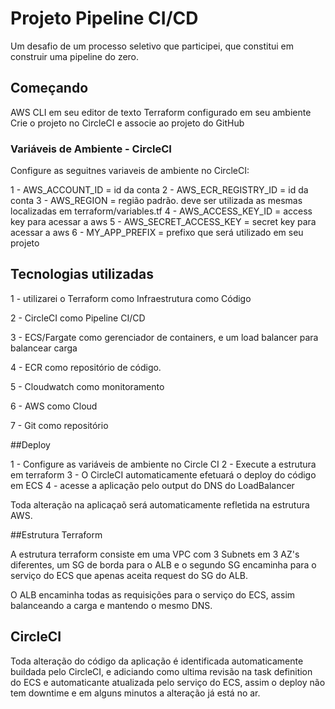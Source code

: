# Projeto Pipeline CI/CD

Um desafio de um processo seletivo que participei, que  constitui em construir uma pipeline do zero.

## Começando

AWS CLI em seu editor de texto
Terraform configurado em seu ambiente
Crie o projeto no CircleCI e associe ao projeto do GitHub

### Variáveis de Ambiente - CircleCI

Configure as seguitnes variaveis de ambiente no CircleCI:


1 - AWS_ACCOUNT_ID = id da conta
2 - AWS_ECR_REGISTRY_ID = id da conta
3 - AWS_REGION = região padrão. deve ser utilizada as mesmas localizadas em terraform/variables.tf
4 - AWS_ACCESS_KEY_ID = access key para acessar a aws
5 - AWS_SECRET_ACCESS_KEY = secret key para acessar a aws
6 - MY_APP_PREFIX = prefixo que será utilizado em seu projeto

## Tecnologias utilizadas



1 - utilizarei o Terraform como Infraestrutura como Código 

2 - CircleCI como Pipeline CI/CD

3 - ECS/Fargate como gerenciador de containers, e um load balancer para balancear carga

4 - ECR como repositório de código.

5 - Cloudwatch como monitoramento

6 - AWS como Cloud

7 - Git como repositório

##Deploy

1 - Configure as variáveis de ambiente no Circle CI
2 - Execute a estrutura em terraform
3 - O CircleCI automaticamente efetuará o deploy do código em ECS
4 - acesse a aplicação pelo output do DNS do LoadBalancer

Toda alteração na aplicaçaõ será automaticamente refletida na estrutura AWS.

##Estrutura Terraform

A estrutura terraform consiste em uma VPC com 3 Subnets em 3 AZ's diferentes, um SG de borda para o ALB e o segundo SG encaminha para o serviço do ECS que apenas aceita request do SG do ALB.

O ALB encaminha todas as requisições para o serviço do ECS, assim balanceando a carga e mantendo o mesmo DNS.

## CircleCI

Toda alteração do código da aplicação é identificada automaticamente buildada pelo CircleCI, e adiciando como ultima revisão na task definition do ECS e automaticante atualizada pelo serviço do ECS, assim o deploy não tem downtime e em alguns minutos a alteração já está no ar.



